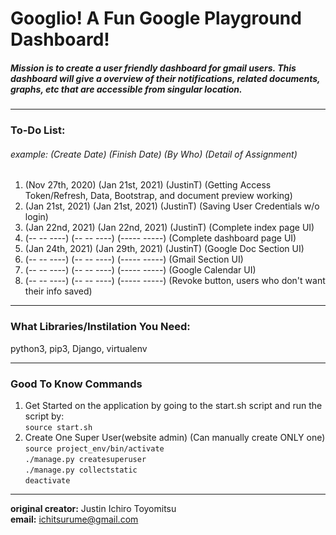 # Googlio! A Fun Google Playground Dashboard!  

##### Mission is to create a user friendly dashboard for gmail users. This dashboard will give a overview of their notifications, related documents, graphs, etc that are accessible from singular location.

---
### To-Do List:
###### example: (Create Date) (Finish Date) (By Who) (Detail of Assignment)
1. (Nov 27th, 2020) (Jan 21st, 2021) (JustinT) (Getting Access Token/Refresh, Data, Bootstrap, and document preview working)
2. (Jan 21st, 2021) (Jan 21st, 2021) (JustinT) (Saving User Credentials w/o login)
3. (Jan 22nd, 2021) (Jan 22nd, 2021) (JustinT) (Complete index page UI)
4. (-- -- ----) (-- -- ----) (----- -----) (Complete dashboard page UI)
5. (Jan 24th, 2021) (Jan 29th, 2021) (JustinT) (Google Doc Section UI)
6. (-- -- ----) (-- -- ----) (----- -----) (Gmail Section UI)
7. (-- -- ----) (-- -- ----) (----- -----) (Google Calendar UI)
8. (-- -- ----) (-- -- ----) (----- -----) (Revoke button, users who don't want their info saved)
---

### What Libraries/Instilation You Need:
python3, pip3, Django, virtualenv

---

### Good To Know Commands
1. Get Started on the application by going to the start.sh script and run the script by:   
``` source start.sh ```
2. Create One Super User(website admin) (Can manually create ONLY one)   
```source project_env/bin/activate```   
``` ./manage.py createsuperuser ```   
``` ./manage.py collectstatic ```   
``` deactivate ```

---
**original creator:** Justin Ichiro Toyomitsu  
**email:** ichitsurume@gmail.com
